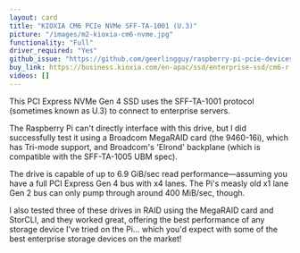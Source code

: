 ```yaml
---
layout: card
title: "KIOXIA CM6 PCIe NVMe SFF-TA-1001 (U.3)"
picture: "/images/m2-kioxia-cm6-nvme.jpg"
functionality: "Full"
driver_required: "Yes"
github_issue: "https://github.com/geerlingguy/raspberry-pi-pcie-devices/issues/129"
buy_link: https://business.kioxia.com/en-apac/ssd/enterprise-ssd/cm6-r.html
videos: []
---
```

This PCI Express NVMe Gen 4 SSD uses the SFF-TA-1001 protocol (sometimes known as U.3) to connect to enterprise servers.

The Raspberry Pi can't directly interface with this drive, but I did successfully test it using a Broadcom MegaRAID card (the 9460-16i), which has Tri-mode support, and Broadcom's 'Elrond' backplane (which is compatible with the SFF-TA-1005 UBM spec).

The drive is capable of up to 6.9 GiB/sec read performance—assuming you have a full PCI Express Gen 4 bus with x4 lanes. The Pi's measly old x1 lane Gen 2 bus can only pump through around 400 MiB/sec, though.

I also tested three of these drives in RAID using the MegaRAID card and StorCLI, and they worked great, offering the best performance of any storage device I've tried on the Pi... which you'd expect with some of the best enterprise storage devices on the market!
